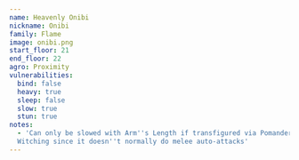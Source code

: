 ```yaml
---
name: Heavenly Onibi
nickname: Onibi
family: Flame
image: onibi.png
start_floor: 21
end_floor: 22
agro: Proximity
vulnerabilities:
  bind: false
  heavy: true
  sleep: false
  slow: true
  stun: true
notes:
  - 'Can only be slowed with Arm''s Length if transfigured via Pomander of
  Witching since it doesn''t normally do melee auto-attacks'
---
```

